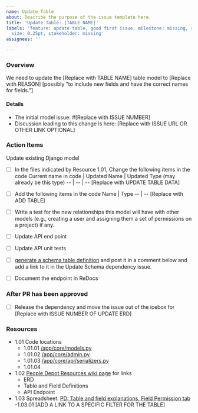 ```yaml
---
name: Update Table
about: Describe the purpose of the issue template here.
title: 'Update Table: [TABLE NAME]'
labels: 'feature: update table, good first issue, milestone: missing, role: back end,
  size: 0.25pt, stakeholder: missing'
assignees: ''

---
```


### Overview
We need to update the [Replace with TABLE NAME] table model to [Replace with REASON]
[possibly "to include new fields and have the correct names for fields."]

#### Details
- The initial model issue: #[Replace with ISSUE NUMBER]
- Discussion leading to this change is here: [Replace with ISSUE URL OR OTHER LINK OPTIONAL]

### Action Items
Update existing Django model
  - [ ] In the files indicated by Resource 1.01, Change the following items in the code
Current name in code | Updated Name | Updated Type (may already be this type)
-- | -- | --
[Replace with UPDATE TABLE DATA]

- [ ] Add the following items in the code
Name | Type
-- | --
[Replace with ADD TABLE]
- [ ] Write a test for the new relationships this model will have with other models (e.g., creating a user and assigning them a set of permissions on a project) if any.
- [ ] Update API end point
- [ ] Update API unit tests
- [ ] [generate a schema table definition](https://github.com/hackforla/peopledepot/issues/378#issuecomment-2493062821) and post it in a comment below and add a link to it in the Update Schema dependency issue.
- [ ] Document the endpoint in ReDocs

### After PR has been approved
- [ ] Release the dependency and move the issue out of the icebox for [Replace with ISSUE NUMBER OF UPDATE ERD]

### Resources
- 1.01 Code locations
   - 1.01.01 [/app/core/models.py](https://github.com/hackforla/peopledepot/blob/main/app/core/models.py)
   - 1.01.02 [/app/core/admin.py](https://github.com/hackforla/peopledepot/blob/main/app/core/admin.py)
   - 1.01.03 [/app/core/api/serializers.py](https://github.com/hackforla/peopledepot/blob/main/app/core/api/serializers.py)
   - 1.01.04
- 1.02 [People Depot Resources wiki page](https://github.com/hackforla/peopledepot/wiki/Resources-and-Links) for links
  - ERD
  - Table and Field Definitions
  - API Endpoint
- 1.03 Spreadsheet: [PD: Table and field explanations, Field Permission tab](https://docs.google.com/spreadsheets/d/1x_zZ8JLS2hO-zG0jUocOJmX16jh-DF5dccrd_OEGNZ0/edit?gid=371053454#gid=371053454)
   -1.03.01 [ADD A LINK TO A SPECIFIC FILTER FOR THE TABLE]
